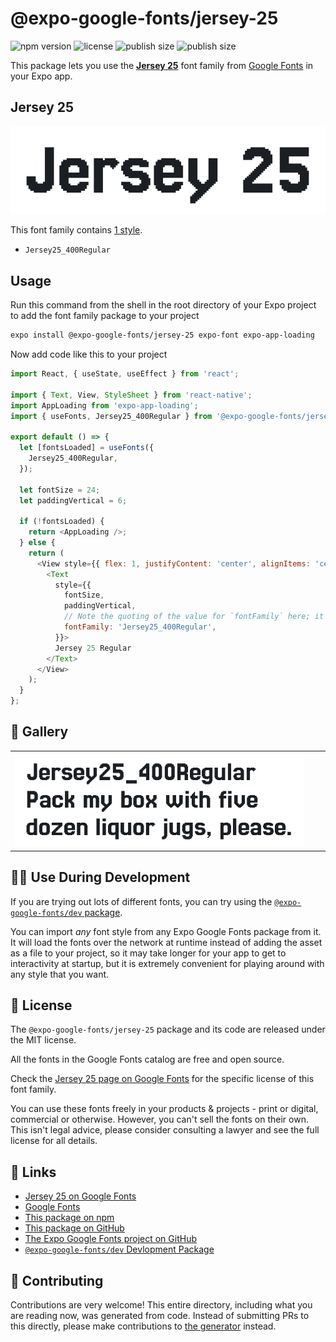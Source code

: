 # @expo-google-fonts/jersey-25

![npm version](https://flat.badgen.net/npm/v/@expo-google-fonts/jersey-25)
![license](https://flat.badgen.net/github/license/expo/google-fonts)
![publish size](https://flat.badgen.net/packagephobia/install/@expo-google-fonts/jersey-25)
![publish size](https://flat.badgen.net/packagephobia/publish/@expo-google-fonts/jersey-25)

This package lets you use the [**Jersey 25**](https://fonts.google.com/specimen/Jersey+25) font family from [Google Fonts](https://fonts.google.com/) in your Expo app.

## Jersey 25

![Jersey 25](./font-family.png)

This font family contains [1 style](#-gallery).

- `Jersey25_400Regular`

## Usage

Run this command from the shell in the root directory of your Expo project to add the font family package to your project
```sh
expo install @expo-google-fonts/jersey-25 expo-font expo-app-loading
```

Now add code like this to your project
```js
import React, { useState, useEffect } from 'react';

import { Text, View, StyleSheet } from 'react-native';
import AppLoading from 'expo-app-loading';
import { useFonts, Jersey25_400Regular } from '@expo-google-fonts/jersey-25';

export default () => {
  let [fontsLoaded] = useFonts({
    Jersey25_400Regular,
  });

  let fontSize = 24;
  let paddingVertical = 6;

  if (!fontsLoaded) {
    return <AppLoading />;
  } else {
    return (
      <View style={{ flex: 1, justifyContent: 'center', alignItems: 'center' }}>
        <Text
          style={{
            fontSize,
            paddingVertical,
            // Note the quoting of the value for `fontFamily` here; it expects a string!
            fontFamily: 'Jersey25_400Regular',
          }}>
          Jersey 25 Regular
        </Text>
      </View>
    );
  }
};

```

## 🔡 Gallery


||||
|-|-|-|
|![Jersey25_400Regular](./Jersey25_400Regular.ttf.png)||||


## 👩‍💻 Use During Development

If you are trying out lots of different fonts, you can try using the [`@expo-google-fonts/dev` package](https://github.com/expo/google-fonts/tree/master/font-packages/dev#readme).

You can import *any* font style from any Expo Google Fonts package from it. It will load the fonts
over the network at runtime instead of adding the asset as a file to your project, so it may take longer
for your app to get to interactivity at startup, but it is extremely convenient
for playing around with any style that you want.

## 📖 License

The `@expo-google-fonts/jersey-25` package and its code are released under the MIT license.

All the fonts in the Google Fonts catalog are free and open source.

Check the [Jersey 25 page on Google Fonts](https://fonts.google.com/specimen/Jersey+25) for the specific license of this font family.

You can use these fonts freely in your products & projects - print or digital, commercial or otherwise. However, you can't sell the fonts on their own. This isn't legal advice, please consider consulting a lawyer and see the full license for all details.

## 🔗 Links

- [Jersey 25 on Google Fonts](https://fonts.google.com/specimen/Jersey+25)
- [Google Fonts](https://fonts.google.com/)
- [This package on npm](https://www.npmjs.com/package/@expo-google-fonts/jersey-25)
- [This package on GitHub](https://github.com/expo/google-fonts/tree/master/font-packages/jersey-25)
- [The Expo Google Fonts project on GitHub](https://github.com/expo/google-fonts)
- [`@expo-google-fonts/dev` Devlopment Package](https://github.com/expo/google-fonts/tree/master/font-packages/dev)

## 🤝 Contributing

Contributions are very welcome! This entire directory, including what you are reading now, was generated from code. Instead of submitting PRs to this directly, please make contributions to [the generator](https://github.com/expo/google-fonts/tree/master/packages/generator) instead.
